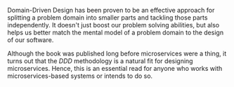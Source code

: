 Domain-Driven Design has been proven to be an effective approach for splitting a problem domain into smaller parts and tackling those parts independently. It doesn't just boost our problem solving abilities, but also helps us better match the mental model of a problem domain to the design of our software.

Although the book was published long before microservices were a thing, it turns out that the *DDD* methodology is a natural fit for designing microservices. Hence, this is an essential read for anyone who works with microservices-based systems or intends to do so.
